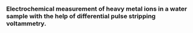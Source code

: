 ### Electrochemical measurement of heavy metal ions in a water sample with the help of differential pulse stripping voltammetry.
